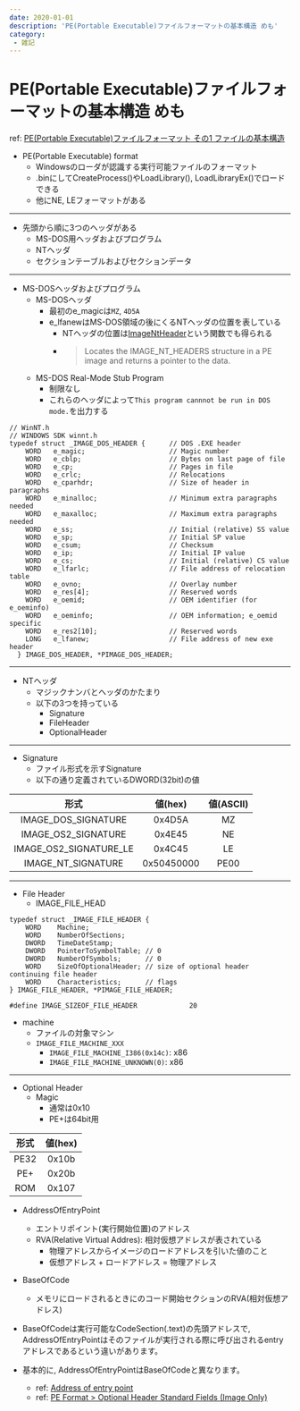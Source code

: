 ```yaml
---
date: 2020-01-01
description: 'PE(Portable Executable)ファイルフォーマットの基本構造 めも'
category:
 - 雑記
---
```


# PE(Portable Executable)ファイルフォーマットの基本構造 めも
ref: [PE(Portable Executable)ファイルフォーマット その1 ファイルの基本構造](http://hp.vector.co.jp/authors/VA050396/tech_06.html)

 - PE(Portable Executable) format
   - Windowsのローダが認識する実行可能ファイルのフォーマット
   - .binにしてCreateProcess()やLoadLibrary(), LoadLibraryEx()でロードできる
   - 他にNE, LEフォーマットがある

--- 

 - 先頭から順に3つのヘッダがある
   - MS-DOS用ヘッダおよびプログラム
   - NTヘッダ
   - セクションテーブルおよびセクションデータ

---

 - MS-DOSヘッダおよびプログラム
   - MS-DOSヘッダ
     - 最初のe_magicは`MZ`, `4D5A`
     - e_lfanewはMS-DOS領域の後にくるNTヘッダの位置を表している
       - NTヘッダの位置は[ImageNtHeader](https://docs.microsoft.com/en-us/windows/win32/api/dbghelp/nf-dbghelp-imagentheader?redirectedfrom=MSDN)という関数でも得られる
       - > Locates the IMAGE_NT_HEADERS structure in a PE image and returns a pointer to the data.
   - MS-DOS Real-Mode Stub Program
     - 制限なし
     - これらのヘッダによって`This program cannnot be run in DOS mode.`を出力する

```
// WinNT.h
// WINDOWS SDK winnt.h
typedef struct _IMAGE_DOS_HEADER {      // DOS .EXE header
    WORD   e_magic;                     // Magic number
    WORD   e_cblp;                      // Bytes on last page of file
    WORD   e_cp;                        // Pages in file
    WORD   e_crlc;                      // Relocations
    WORD   e_cparhdr;                   // Size of header in paragraphs
    WORD   e_minalloc;                  // Minimum extra paragraphs needed
    WORD   e_maxalloc;                  // Maximum extra paragraphs needed
    WORD   e_ss;                        // Initial (relative) SS value
    WORD   e_sp;                        // Initial SP value
    WORD   e_csum;                      // Checksum
    WORD   e_ip;                        // Initial IP value
    WORD   e_cs;                        // Initial (relative) CS value
    WORD   e_lfarlc;                    // File address of relocation table
    WORD   e_ovno;                      // Overlay number
    WORD   e_res[4];                    // Reserved words
    WORD   e_oemid;                     // OEM identifier (for e_oeminfo)
    WORD   e_oeminfo;                   // OEM information; e_oemid specific
    WORD   e_res2[10];                  // Reserved words
    LONG   e_lfanew;                    // File address of new exe header
  } IMAGE_DOS_HEADER, *PIMAGE_DOS_HEADER;
```

---

 - NTヘッダ
   - マジックナンバとヘッダのかたまり
   - 以下の3つを持っている
     - Signature
     - FileHeader
     - OptionalHeader
     
---

 - Signature
   - ファイル形式を示すSignature
   - 以下の通り定義されているDWORD(32bit)の値
 
|形式|値(hex)|値(ASCII)|
|:-:|:-:|:-:|
|IMAGE_DOS_SIGNATURE|0x4D5A|MZ|
|IMAGE_OS2_SIGNATURE|0x4E45|NE|
|IMAGE_OS2_SIGNATURE_LE|0x4C45|LE|
|IMAGE_NT_SIGNATURE|0x50450000|PE00|

---

 - File Header
   - IMAGE_FILE_HEAD

```
typedef struct _IMAGE_FILE_HEADER {
    WORD    Machine;
    WORD    NumberOfSections;
    DWORD   TimeDateStamp;
    DWORD   PointerToSymbolTable; // 0
    DWORD   NumberOfSymbols;      // 0
    WORD    SizeOfOptionalHeader; // size of optional header continuing file header
    WORD    Characteristics;      // flags
} IMAGE_FILE_HEADER, *PIMAGE_FILE_HEADER;

#define IMAGE_SIZEOF_FILE_HEADER             20
```

 - machine
   - ファイルの対象マシン
   - `IMAGE_FILE_MACHINE_XXX`
     - `IMAGE_FILE_MACHINE_I386(0x14c)`: x86
     - `IMAGE_FILE_MACHINE_UNKNOWN(0)`: x86
     
---

 - Optional Header
   - Magic
     - 通常は0x10
     - PE+は64bit用

|形式|値(hex)|
|:-:|:-:|
|PE32|0x10b|
|PE+|0x20b|
|ROM|0x107|

   - AddressOfEntryPoint
     - エントリポイント(実行開始位置)のアドレス
     - RVA(Relative Virtual Addres): 相対仮想アドレスが表されている
       - 物理アドレスからイメージのロードアドレスを引いた値のこと
       - 仮想アドレス + ロードアドレス = 物理アドレス
   - BaseOfCode
     - メモリにロードされるときにのコード開始セクションのRVA(相対仮想アドレス)
   
   - BaseOfCodeは実行可能なCodeSection(.text)の先頭アドレスで, AddressOfEntryPointはそのファイルが実行される際に呼び出されるentryアドレスであるという違いがあります。
   - 基本的に, AddressOfEntryPointはBaseOfCodeと異なります。
     - ref: [Address of entry point](https://stackoverflow.com/questions/9613867/address-of-entry-point)
     - ref: [PE Format > Optional Header Standard Fields (Image Only)](https://docs.microsoft.com/ja-jp/windows/win32/debug/pe-format#optional-header-standard-fields-image-only)

